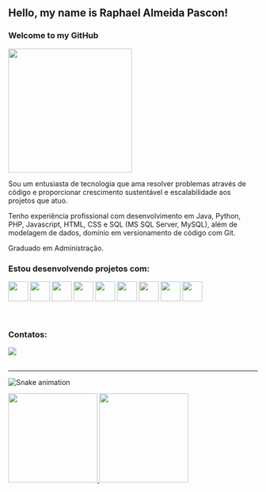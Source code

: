   
## Hello, my name is Raphael Almeida Pascon!  

### Welcome to my GitHub 

  <img src="https://c.tenor.com/AkEYyNJ2P90AAAAC/friends.gif" width="250" height="250"/>

  



Sou um entusiasta de tecnologia que ama resolver problemas através de código e proporcionar crescimento sustentável e escalabilidade aos projetos que atuo.

Tenho experiência profissional com desenvolvimento em Java, Python, PHP, Javascript, HTML, CSS e SQL (MS SQL Server, MySQL), além de modelagem de dados, domínio em versionamento de código com Git.

Graduado em Administração.

### Estou desenvolvendo projetos com:

<img src="https://cdn.jsdelivr.net/gh/devicons/devicon/icons/javascript/javascript-original.svg" width="40" height="40"/>   <img src="https://cdn.jsdelivr.net/gh/devicons/devicon/icons/html5/html5-original.svg" width="40" height="40"/>  <img src="https://cdn.jsdelivr.net/gh/devicons/devicon/icons/css3/css3-original.svg" width="40" height="40"/>  <img src="https://cdn.jsdelivr.net/gh/devicons/devicon/icons/kotlin/kotlin-original.svg" width="40" height="40"/> <img src="https://cdn.jsdelivr.net/gh/devicons/devicon/icons/java/java-original.svg" width="40" height="40"/>   <img src="https://cdn.jsdelivr.net/gh/devicons/devicon/icons/linux/linux-original.svg" width="40" height="40"/>  <img src="https://cdn.jsdelivr.net/gh/devicons/devicon/icons/mysql/mysql-original-wordmark.svg" width="40" height="40"/>    <img src="https://cdn.jsdelivr.net/gh/devicons/devicon/icons/php/php-original.svg" width="40" height="40"/>   <img src="https://cdn.jsdelivr.net/gh/devicons/devicon/icons/spring/spring-original-wordmark.svg" width="40" height="40"/>    
                                                                                                             
<br/>

### Contatos:
<div>
<a href="https://www.linkedin.com/in/raphael-almeida-pascon-677b7786/" target="_blank"><img src="https://img.shields.io/badge/-LinkedIn-%230077B5?style=for-the-badge&logo=linkedin&logoColor=white" target="_blank"></a>   
</div>
<br/>
<hr/>
  
  ![Snake animation](https://github.com/baconzin/baconzin/blob/output/github-contribution-grid-snake.svg)
<div>
<a href="https://github.com/baconzin">

<img height="180em" src="https://github-readme-stats.vercel.app/api/top-langs/?username=baconzin&layout=compact&langs_count=7&theme=algolia"/>

<img height="180em" src="https://github-readme-stats.vercel.app/api?username=baconzin&show_icons=true&theme=algolia&count_private=true"/>
</div>

</div>
